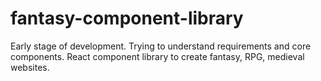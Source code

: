 # fantasy-component-library
Early stage of development. Trying to understand requirements and core components.
React component library to create fantasy, RPG, medieval websites.